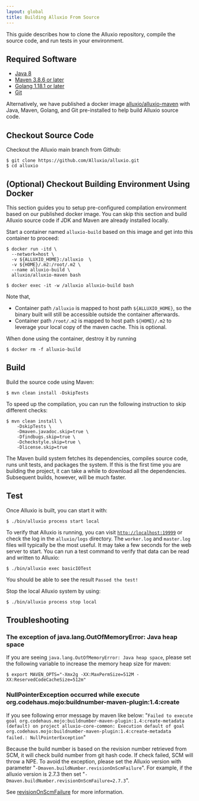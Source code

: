 ```yaml
---
layout: global
title: Building Alluxio From Source
---
```


This guide describes how to clone the Alluxio repository, compile the source code, and run tests in your environment.


## Required Software

- [Java 8](https://www.oracle.com/java/technologies/downloads/#java8)
- [Maven 3.8.6 or later](http://maven.apache.org/download.cgi)
- [Golang 1.18.1 or later](https://go.dev/doc/install)
- [Git](https://git-scm.org/downloads)

Alternatively, we have published a docker image [alluxio/alluxio-maven](https://hub.docker.com/r/alluxio/alluxio-maven) with Java, Maven, Golang, and Git pre-installed to help build Alluxio source code.

## Checkout Source Code

Checkout the Alluxio main branch from Github:

```shell
$ git clone https://github.com/Alluxio/alluxio.git
$ cd alluxio
```

## (Optional) Checkout Building Environment Using Docker

This section guides you to setup pre-configured compilation environment based on our published docker image.
You can skip this section and build Alluxio source code if JDK and Maven are already installed locally.

Start a container named `alluxio-build` based on this image and get into this container to proceed:

```shell
$ docker run -itd \
  --network=host \
  -v ${ALLUXIO_HOME}:/alluxio  \
  -v ${HOME}/.m2:/root/.m2 \
  --name alluxio-build \
  alluxio/alluxio-maven bash

$ docker exec -it -w /alluxio alluxio-build bash
```

Note that,
- Container path `/alluxio` is mapped to host path `${ALLUXIO_HOME}`, so the binary built will still be accessible outside the container afterwards.
- Container path `/root/.m2` is mapped to host path `${HOME}/.m2` to leverage your local copy of the maven cache. This is optional.

When done using the container, destroy it by running

```shell
$ docker rm -f alluxio-build
```

## Build

Build the source code using Maven:

```shell
$ mvn clean install -DskipTests
```

To speed up the compilation, you can run the following instruction to skip different checks:

```shell
$ mvn clean install \
    -DskipTests \
    -Dmaven.javadoc.skip=true \
    -Dfindbugs.skip=true \
    -Dcheckstyle.skip=true \
    -Dlicense.skip=true
```

The Maven build system fetches its dependencies, compiles source code, runs unit tests, and packages the system.
If this is the first time you are building the project, it can take a while to download all the dependencies.
Subsequent builds, however, will be much faster.

## Test

Once Alluxio is built, you can start it with:

```shell
$ ./bin/alluxio process start local
```

To verify that Alluxio is running, you can visit [`http://localhost:19999`](http://localhost:19999) or
check the log in the `alluxio/logs` directory.
The `worker.log` and `master.log` files will typically be the most useful.
It may take a few seconds for the web server to start.
You can run a test command to verify that data can be read and written to Alluxio:

```shell
$ ./bin/alluxio exec basicIOTest
```

You should be able to see the result `Passed the test!`

Stop the local Alluxio system by using:

```shell
$ ./bin/alluxio process stop local
```

## Troubleshooting

### The exception of java.lang.OutOfMemoryError: Java heap space

If you are seeing `java.lang.OutOfMemoryError: Java heap space`, please set the following
variable to increase the memory heap size for maven:

```shell
$ export MAVEN_OPTS="-Xmx2g -XX:MaxPermSize=512M -XX:ReservedCodeCacheSize=512m"
```

### NullPointerException occurred while execute org.codehaus.mojo:buildnumber-maven-plugin:1.4:create

If you see following error message by maven like below:
"`Failed to execute goal org.codehaus.mojo:buildnumber-maven-plugin:1.4:create-metadata (default) on project alluxio-core-common: Execution default of goal org.codehaus.mojo:buildnumber-maven-plugin:1.4:create-metadata failed.: NullPointerException`"

Because the build number is based on the revision number retrieved from SCM, it will check build number from git hash code.
If check failed, SCM will throw a NPE.
To avoid the exception, please set the Alluxio version with parameter "`-Dmaven.buildNumber.revisionOnScmFailure`".
For example, if the alluxio version is 2.7.3 then set "`-Dmaven.buildNumber.revisionOnScmFailure=2.7.3`". 

See [revisionOnScmFailure](https://www.mojohaus.org/buildnumber-maven-plugin/create-mojo.html#revisionOnScmFailure) for more information.

